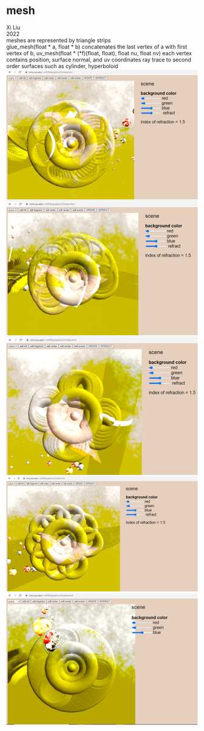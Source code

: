 # mesh
Xi Liu</br>
2022</br>
meshes are represented by triangle strips</br>
glue_mesh(float * a, float * b) concatenates the last vertex of a with first vertex of b, uv_mesh(float * (*f)(float, float), float nu, float nv) 
each vertex contains position, surface normal, and uv coordinates
ray trace to second order surfaces such as cylinder, hyperboloid
![8](img/8.png)
![7](img/7.png)
![6](img/6.png)
![5](img/5.png)
![0](img/0.png)
